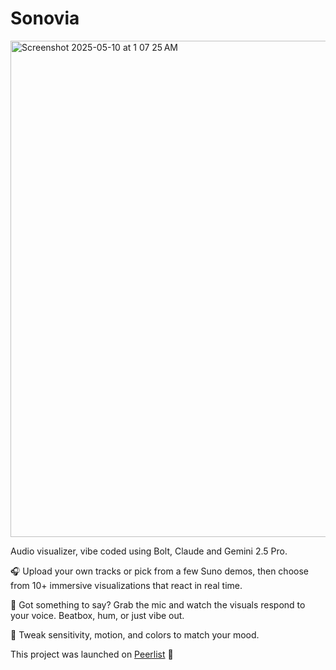 # Sonovia
<img width="794" alt="Screenshot 2025-05-10 at 1 07 25 AM" src="https://github.com/user-attachments/assets/dbcd327f-55ab-4473-8156-4e1489b9f254" />

Audio visualizer, vibe coded using Bolt, Claude and Gemini 2.5 Pro.

🎧 Upload your own tracks or pick from a few Suno demos, then choose from 10+ immersive visualizations that react in real time.

🎤 Got something to say? Grab the mic and watch the visuals respond to your voice. Beatbox, hum, or just vibe out.

🎨 Tweak sensitivity, motion, and colors to match your mood.

This project was launched on [Peerlist](https://peerlist.io/lakbychance/project/sonovia) 🚀
